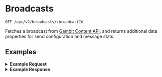 # Broadcasts

```
GET /api/v2/broadcasts/:broadcastId
```
Fetches a broadcast from [Gambit Content API](https://github.com/DoSomething/gambit-content/tree/master/documentation), and returns additional data properties for send configuration and message stats.


## Examples

<details>
<summary><strong>Example Request</strong></summary>

```
curl -X "GET" "http://localhost:5100/api/v2/broadcasts/2CE7oRjLpU4y7v9uo5W7Or" \
     -H "Authorization: Basic cHVwcGV0OnRvdGFsbHlzZWNyZXQ="
```
</details>

<details>
<summary><strong>Example Response</strong></summary>

```
{
  "data": {
    "id": "2CE7oRjLpU4y7v9uo5W7Or",
    "name": "EngagementTests2019_Feb14_Unresponsive_FINAL",
    "text": "Hey it's Freddie! What would you like me to send you today?\nA) My weekly advice column\nB) A news update\nC) A social change action",
    "attachments": [],
    "contentType": "askMultipleChoice",
    "webhook": {
      "headers": {
        "Content-Type": "application/json"
      },
      "url": "http://<secret>:<secret>@localhost:5050/api/v1/webhooks/customerio-gambit-broadcast",
      "body": {
        "northstarId": "{{customer.id}}",
        "broadcastId": "2CE7oRjLpU4y7v9uo5W7Or"
      }
    },
    "stats": {
      "outbound": {
        "total": 827540,
        "macros": {}
      },
      "inbound": {
        "total": 8106,
        "macros": {
          "sendInfoMessage": 5,
          "supportRequested": 3,
          "saidThirdChoice": 377,
          "subscriptionStatusStop": 3648,
          "catchAll": 100,
          "invalidAskMultipleChoiceResponse": 1902,
          "saidSecondChoice": 750,
          "saidFirstChoice": 1131
        }
      }
    }
  }
}
```
</details>

